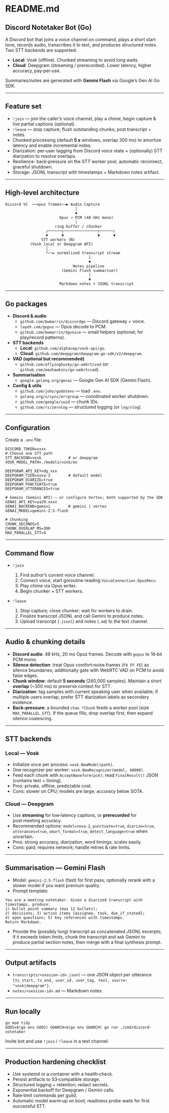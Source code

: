 # README.md

## Discord Notetaker Bot (Go)

A Discord bot that joins a voice channel on command, plays a short start tone, records audio, transcribes it to text, and produces structured notes. Two STT backends are supported:

- **Local**: Vosk (offline). Chunked streaming to avoid long waits.
- **Cloud**: Deepgram (streaming / prerecorded). Lower latency, higher accuracy, pay‑per‑use.

Summaries/notes are generated with **Gemini Flash** via Google’s Gen AI Go SDK.

---

## Feature set

- `!join` — join the caller’s voice channel, play a chime, begin capture & live partial captions (optional).
- `!leave` — stop capture; flush outstanding chunks; post transcript + notes.
- Chunked processing (default **5 s** windows, overlap 300 ms) to amortize latency and enable incremental notes.
- Diarization: per‑user tagging from Discord voice state + (optionally) STT diarization to resolve overlaps.
- Resilience: back‑pressure on the STT worker pool, automatic reconnect, graceful shutdown.
- Storage: JSONL transcript with timestamps + Markdown notes artifact.

---

## High‑level architecture

```
Discord VC  ──opus frames──▶ Audio Capture
                               │
                               ▼
                        Opus → PCM (48 kHz mono)
                               │
                      ring buffer / chunker
                  ┌──────┬───────────────┬──────┐
                  ▼      ▼               ▼      ▼
                STT workers (N)
           (Vosk local or Deepgram API)
                  │          
                  └──► normalized transcript stream
                                     │
                                     ▼
                              Notes pipeline
                         (Gemini Flash summariser)
                                     │
                                     ▼
                        Markdown notes + JSONL transcript
```

---

## Go packages

- **Discord & audio**
  - `github.com/bwmarrin/discordgo` — Discord gateway + voice.
  - `layeh.com/gopus` — Opus decode to PCM.
  - `github.com/bwmarrin/dgvoice` — small helpers (optional; for play/record patterns).
- **STT backends**
  - **Local**: `github.com/alphacep/vosk-api/go`.
  - **Cloud**: `github.com/deepgram/deepgram-go-sdk/v2/deepgram`.
- **VAD (optional but recommended)**
  - `github.com/aflyinghusky/go-webrtcvad` (or `github.com/maxhawkins/go-webrtcvad`).
- **Summarisation**
  - `google.golang.org/genai` — Google Gen AI SDK (Gemini Flash).
- **Config & utils**
  - `github.com/joho/godotenv` — load `.env`.
  - `golang.org/x/sync/errgroup` — coordinated worker shutdown.
  - `github.com/google/uuid` — chunk IDs.
  - `github.com/rs/zerolog` — structured logging (or `log/slog`).

---

## Configuration

Create a `.env` file:

```
DISCORD_TOKEN=xxxx
# Choose one STT path
STT_BACKEND=vosk            # or deepgram
VOSK_MODEL_PATH=./models/vosk/en

DEEPGRAM_API_KEY=dg_xxx
DEEPGRAM_TIER=nova-2        # default model
DEEPGRAM_DIARIZE=true
DEEPGRAM_PUNCTUATE=true
DEEPGRAM_UTTERANCES=true

# Gemini (Gemini API) — or configure Vertex; both supported by the SDK
GENAI_API_KEY=ya29.xxxx
GENAI_BACKEND=gemini        # gemini | vertex
GENAI_MODEL=gemini-2.5-flash

# Chunking
CHUNK_SECONDS=5
CHUNK_OVERLAP_MS=300
MAX_PARALLEL_STT=4
```

---

## Command flow

- `!join`
  1. Find author’s current voice channel.
  2. Connect voice; start goroutine reading `VoiceConnection.OpusRecv`.
  3. Play chime via Opus writer.
  4. Begin chunker + STT workers.

- `!leave`
  1. Stop capture; close chunker; wait for workers to drain.
  2. Finalize transcript JSONL and call Gemini to produce notes.
  3. Upload transcript (`.jsonl`) and notes (`.md`) to the text channel.

---

## Audio & chunking details

- **Discord audio**: 48 kHz, 20 ms Opus frames. Decode with `gopus` to 16‑bit PCM mono.
- **Silence detection**: treat Opus comfort‑noise frames (`F8 FF FE`) as silence boundaries; additionally gate with WebRTC VAD on PCM to avoid false edges.
- **Chunk window**: default **5 seconds** (240,000 samples). Maintain a short **overlap** (~300 ms) to preserve context for STT.
- **Diarization**: tag samples with current speaking user when available; if multiple users overlap, prefer STT diarization labels as secondary evidence.
- **Back‑pressure**: a bounded `chan *Chunk` feeds a worker pool (size `MAX_PARALLEL_STT`). If the queue fills, drop overlap first, then expand silence coalescing.

---

## STT backends

### Local — Vosk

- Initialize once per process: `vosk.NewModel(path)`.
- One recognizer per worker: `vosk.NewRecognizer(model, 48000)`.
- Feed each chunk with `AcceptWaveform(pcm)`; read `FinalResult()` JSON (contains text + timing).
- Pros: private, offline, predictable cost.
- Cons: slower on CPU; models are large; accuracy below SOTA.

### Cloud — Deepgram

- Use **streaming** for low‑latency captions, or **prerecorded** for post‑meeting accuracy.
- Recommended options: `model=nova-2`, `punctuate=true`, `diarize=true`, `utterances=true`, `smart_format=true`, `detect_language=true` when uncertain.
- Pros: strong accuracy, diarization, word timings; scales easily.
- Cons: paid; requires network; handle retries & rate limits.

---

## Summarisation — Gemini Flash

- Model: `gemini-2.5-flash` (fast) for first pass; optionally rerank with a slower model if you want premium quality.
- Prompt template:

```
You are a meeting notetaker. Given a diarized transcript with timestamps, produce:
1) bullet point summary (max 12 bullets);
2) decisions; 3) action items {assignee, task, due_if_stated};
4) open questions; 5) key references with timestamps.
Return Markdown.
```

- Provide the (possibly long) transcript as concatenated JSONL excerpts; if it exceeds token limits, chunk the transcript and ask Gemini to produce partial section notes, then merge with a final synthesis prompt.

---

## Output artifacts

- `transcripts/<session-id>.jsonl` — one JSON object per utterance `{ts_start, ts_end, user_id, user_tag, text, source: "vosk|deepgram"}`.
- `notes/<session-id>.md` — Markdown notes.

---

## Run locally

```
go mod tidy
GOOS=$(go env GOOS) GOARCH=$(go env GOARCH) go run ./cmd/discord-notetaker
```

Invite bot and use `!join` / `!leave` in a text channel.

---

## Production hardening checklist

- Use systemd or a container with a health‑check.
- Persist artifacts to S3‑compatible storage.
- Structured logging + retention; redact secrets.
- Exponential backoff for Deepgram / Gemini calls.
- Rate‑limit commands per guild.
- Automatic model warm‑up on boot; readiness probe waits for first successful STT.
